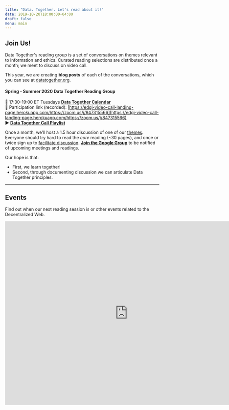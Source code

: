 ```yaml
---
title: "Data. Together. Let's read about it!"
date: 2019-10-20T18:00:00-04:00
draft: false
menu: main
---
```


## Join Us!

Data Together's reading group is a set of conversations on themes relevant to information and ethics.
Curated reading selections are distributed once a month; we meet to discuss on video call.

This year, we are creating **blog posts** of each of the conversations, which you can see at [datatogether.org](//datatogether.org).

#### Spring - Summer 2020 Data Together Reading Group

📅 17:30-19:00 ET Tuesdays [**Data Together Calendar**](https://calendar.google.com/calendar/embed?src=u75o4fbnv59006peo07nv67vsg%40group.calendar.google.com&ctz=America%2FToronto)  
🎯 Participation link (recorded): [https://edgi-video-call-landing-page.herokuapp.com/https://zoom.us/j/847315566](https://edgi-video-call-landing-page.herokuapp.com/https://zoom.us/j/847315566)  
▶️ [**Data Together Call Playlist**](https://www.youtube.com/playlist?list=PLtsP3g9LafVul1gCctMYGm9sz5FUWr5bu)

Once a month, we'll host a 1.5 hour discussion of one of our [themes](https://github.com/datatogether/reading_datatogether#themes). Everyone should try hard to read the *core* reading (~30 pages), and once or twice sign up to [facilitate discussion](https://github.com/datatogether/reading_datatogether#facilitation). [**Join the Google Group**](https://groups.google.com/forum/embed/?place=forum/datatogether/join) to be notified of upcoming meetings and readings.

Our hope is that:
<ul>
  <li>First, we learn together!</li>
  <li>Second, through documenting discussion we can articulate Data Together principles.</li>
</ul>

---

## Events

<p>Find out when our next reading session is or other events related to the Decentralized Web.</p>

<iframe src="https://calendar.google.com/calendar/embed?src=u75o4fbnv59006peo07nv67vsg%40group.calendar.google.com&ctz=America%2FNew_York" style="border: 0" width="800" height="600" frameborder="0" scrolling="no"></iframe>